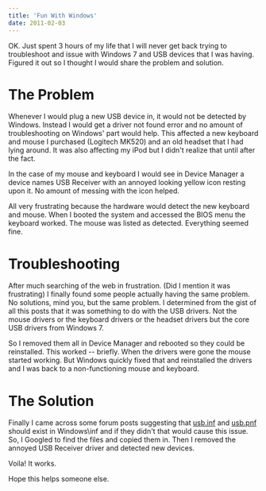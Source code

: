 ```yaml
---
title: 'Fun With Windows'
date: 2011-02-03
---
```


OK. Just spent 3 hours of my life that I will never get back trying to
troubleshoot and issue with Windows 7 and USB devices that I was having.
Figured it out so I thought I would share the problem and solution.

# The Problem

Whenever I would plug a new USB device in, it would not be detected by Windows.
Instead I would get a driver not found error and no amount of troubleshooting
on Windows' part would help. This affected a new keyboard and mouse I purchased
(Logitech MK520) and an old headset that I had lying around. It was also
affecting my iPod but I didn't realize that until after the fact.

In the case of my mouse and keyboard I would see in Device Manager a device
names USB Receiver with an annoyed looking yellow icon resting upon it. No
amount of messing with the icon helped.

All very frustrating because the hardware would detect the new keyboard and
mouse. When I booted the system and accessed the BIOS menu the keyboard worked.
The mouse was listed as detected. Everything seemed fine.

# Troubleshooting

After much searching of the web in frustration. (Did I mention it was
frustrating) I finally found some people actually having the same problem. No
solutions, mind you, but the same problem. I determined from the gist of all
this posts that it was something to do with the USB drivers. Not the mouse
drivers or the keyboard drivers or the headset drivers but the core USB drivers
from Windows 7.

So I removed them all in Device Manager and rebooted so they could be
reinstalled. This worked -- briefly. When the drivers were gone the mouse
started working. But Windows quickly fixed that and reinstalled the drivers and
I was back to a non-functioning mouse and keyboard.

# The Solution

Finally I came across some forum posts suggesting that
[usb.inf](/downloads/usb.inf) and
[usb.pnf](/downloads/usb.pnf) should exist in Windows\inf
and if they didn't that would cause this issue. So, I Googled to find the files
and copied them in. Then I removed the annoyed USB Receiver driver and detected
new devices.

Voila! It works.

Hope this helps someone else.
